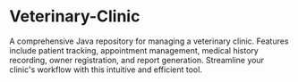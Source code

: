 # Veterinary-Clinic
A comprehensive Java repository for managing a veterinary clinic. Features include patient tracking, appointment management, medical history recording, owner registration, and report generation. Streamline your clinic's workflow with this intuitive and efficient tool.
